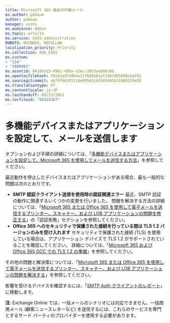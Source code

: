 ```yaml
---
title: Microsoft 365 経由の中継メール
ms.author: pebaum
author: pebaum
manager: scotv
ms.audience: Admin
ms.topic: article
ms.service: o365-administration
ROBOTS: NOINDEX, NOFOLLOW
localization_priority: Priority
ms.collection: Adm_O365
ms.custom:
- "154"
- "3000003"
ms.assetid: 84191e23-496c-495a-a2ec-28c5ae0d4c0b
ms.openlocfilehash: f02daad7d4b4a11f8d8bb1ef1467db5809cbd291
ms.sourcegitcommit: ab75f66355116e995b3cb5505465b31989339e28
ms.translationtype: HT
ms.contentlocale: ja-JP
ms.lasthandoff: 08/13/2021
ms.locfileid: "58324367"
---
```

# <a name="set-up-a-multifunction-device-or-application-to-send-email"></a>多機能デバイスまたはアプリケーションを設定して、メールを送信します

オプションおよび手順の詳細については、「[多機能デバイスまたはアプリケーションを設定して、Microsoft 365 を使用してメールを送信する方法](https://docs.microsoft.com/Exchange/mail-flow-best-practices/how-to-set-up-a-multifunction-device-or-application-to-send-email-using-microsoft-365-or-office-365)」を参照してください。
  
最近動作を停止したデバイスまたはアプリケーションがある場合、最も一般的な問題は次のとおりです。

- **SMTP 認証クライアント送信を使用時の認証関連エラー** 最近、SMTP 認証の動作に関連するいくつかの変更を行いました。 問題を解決する方法の詳細については、「[Microsoft 365 または Office 365 を使用して電子メールを送信するプリンター、スキャナー、および LOB アプリケーションの問題を修正する](https://docs.microsoft.com/Exchange/mail-flow-best-practices/fix-issues-with-printers-scanners-and-lob-applications-that-send-email-using-off#error-authentication-unsuccessful)」の「認証失敗」セクションを参照してください。
- **Office 365 へのセキュリティで保護された接続を行っている間は TLS 1.2 バージョンのみを受け入れます** セキュリティで保護された接続 (TLS) を使用している場合は、アプリケーション デバイスで TLS 1.2 がサポートされていることを確認してください。 詳細については、「[Microsoft 365 および Office 365 GCC での TLS 1.2 の準備](https://docs.microsoft.com/microsoft-365/compliance/prepare-tls-1.2-in-office-365)」を参照してください。
 
その他の問題と解決策については、「[Microsoft 365 または Office 365 を使用して電子メールを送信するプリンター、スキャナー、および LOB アプリケーションの問題を解決する](https://docs.microsoft.com/Exchange/mail-flow-best-practices/fix-issues-with-printers-scanners-and-lob-applications-that-send-email-using-off)」を参照してください。

影響を受けるデバイスを確認するには、「[SMTP Auth クライアントのレポート](https://protection.office.com/mailflow/dashboard)」に移動します。

**注**: Exchange Online では、一括メールのシナリオには対応できません。一括商用メール (顧客ニュースレターなど) を送信するには、これらのサービスを専門とするサード パーティのプロバイダーを使用する必要があります。
